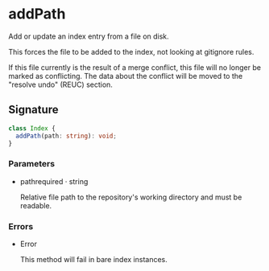# addPath

Add or update an index entry from a file on disk.

This forces the file to be added to the index, not looking at gitignore
rules.

If this file currently is the result of a merge conflict, this file will
no longer be marked as conflicting. The data about the conflict will be
moved to the "resolve undo" (REUC) section.

## Signature

```ts
class Index {
  addPath(path: string): void;
}
```

### Parameters

<ul class="param-ul">
  <li class="param-li param-li-root">
    <span class="param-name">path</span><span class="param-required">required</span>&nbsp;·&nbsp;<span class="param-type">string</span>
    <br>
    <p class="param-description">Relative file path to the repository&#39;s working directory and must be readable.</p>
  </li>
</ul>

### Errors

<ul class="param-ul">
  <li class="param-li param-li-root">
    <span class="param-type">Error</span>
    <br>
    <p class="param-description">This method will fail in bare index instances.</p>
  </li>
</ul>